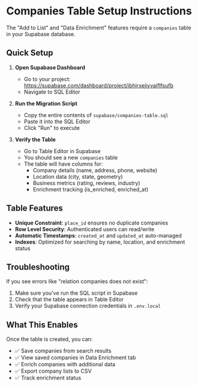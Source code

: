 # Companies Table Setup Instructions

The "Add to List" and "Data Enrichment" features require a `companies` table in your Supabase database.

## Quick Setup

1. **Open Supabase Dashboard**
   - Go to your project: https://supabase.com/dashboard/project/ibhjrxejiyvaiflfsufb
   - Navigate to SQL Editor

2. **Run the Migration Script**
   - Copy the entire contents of `supabase/companies-table.sql`
   - Paste it into the SQL Editor
   - Click "Run" to execute

3. **Verify the Table**
   - Go to Table Editor in Supabase
   - You should see a new `companies` table
   - The table will have columns for:
     - Company details (name, address, phone, website)
     - Location data (city, state, geometry)
     - Business metrics (rating, reviews, industry)
     - Enrichment tracking (is_enriched, enriched_at)

## Table Features

- **Unique Constraint**: `place_id` ensures no duplicate companies
- **Row Level Security**: Authenticated users can read/write
- **Automatic Timestamps**: `created_at` and `updated_at` auto-managed
- **Indexes**: Optimized for searching by name, location, and enrichment status

## Troubleshooting

If you see errors like "relation companies does not exist":
1. Make sure you've run the SQL script in Supabase
2. Check that the table appears in Table Editor
3. Verify your Supabase connection credentials in `.env.local`

## What This Enables

Once the table is created, you can:
- ✅ Save companies from search results
- ✅ View saved companies in Data Enrichment tab
- ✅ Enrich companies with additional data
- ✅ Export company lists to CSV
- ✅ Track enrichment status